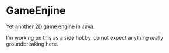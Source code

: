 # GameEnjine

Yet another 2D game engine in Java.

I’m working on this as a side hobby, do not expect anything really groundbreaking here.
